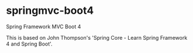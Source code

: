 # springmvc-boot4
Spring Framework MVC Boot 4

This is based on John Thompson's 'Spring Core - Learn Spring Framework 4 and Spring Boot'.
